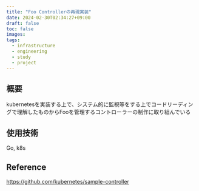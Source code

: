 ```yaml
---
title: "Foo Controllerの再現実装"
date: 2024-02-30T02:34:27+09:00
draft: false
toc: false
images:
tags:
  - infrastructure
  - engineering
  - study
  - project
---
```


## 概要
kubernetesを実装する上で、システム的に監視等をする上でコードリーディングで理解したものからFooを管理するコントローラーの制作に取り組んでいる
## 使用技術
Go, k8s

## Reference
https://github.com/kubernetes/sample-controller


